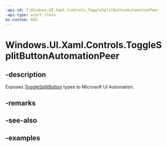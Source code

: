 ```yaml
---
-api-id: T:Windows.UI.Xaml.Controls.ToggleSplitButtonAutomationPeer
-api-type: winrt class
ms.custom: RS5
---
```


<!-- Class syntax.
public class ToggleSplitButtonAutomationPeer : FrameworkElementAutomationPeer, FrameworkElementAutomationPeer, IExpandCollapseProvider, IToggleProvider
-->

# Windows.UI.Xaml.Controls.ToggleSplitButtonAutomationPeer

## -description

Exposes [ToggleSplitButton](togglesplitbutton.md) types to Microsoft UI Automation.

## -remarks

## -see-also

## -examples

